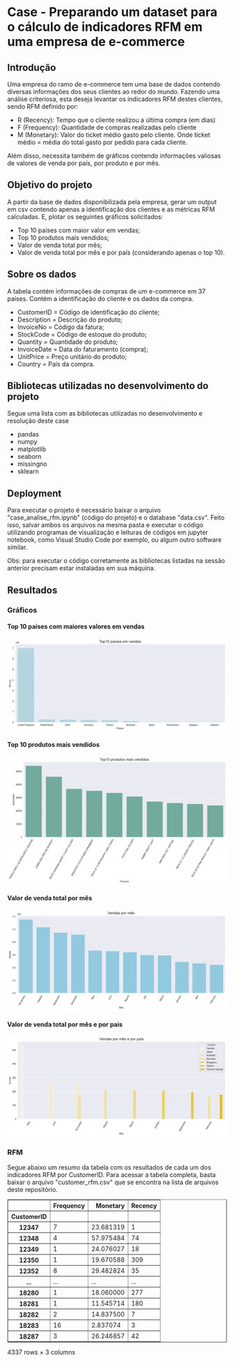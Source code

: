 # Case - Preparando um dataset para o cálculo de indicadores RFM em uma empresa de e-commerce

## Introdução

Uma empresa do ramo de e-commerce tem uma base de dados contendo diversas informações dos seus clientes ao redor do mundo. Fazendo uma análise criteriosa, esta deseja levantar os indicadores RFM destes clientes, sendo RFM definido por:

- R (Recency): Tempo que o cliente realizou a última compra (em dias)
- F (Frequency): Quantidade de compras realizadas pelo cliente
- M (Monetary): Valor do ticket médio gasto pelo cliente. Onde ticket médio = média do total gasto por pedido para cada cliente.

Além disso, necessita também de gráficos contendo informações valiosas de valores de venda por país, por produto e por mês.

## Objetivo do projeto

A partir da base de dados disponibilizada pela empresa, gerar um output em csv contendo apenas a identificação dos clientes e as métricas RFM calculadas. E, plotar os seguintes gráficos solicitados:

- Top 10 países com maior valor em vendas;
- Top 10 produtos mais vendidos;
- Valor de venda total por mês;
- Valor de venda total por mês e por país (considerando apenas o top 10).

## Sobre os dados

A tabela contém informações de compras de um e-commerce em 37 países. Contém a identificação do cliente e os dados da compra.

- CustomerID = Código de identificação do cliente;
- Description = Descrição do produto;
- InvoiceNo = Código da fatura;
- StockCode = Código de estoque do produto;
- Quantity = Quantidade do produto;
- InvoiceDate = Data do faturamento (compra);
- UnitPrice = Preço unitário do produto;
- Country = País da compra.

## Bibliotecas utilizadas no desenvolvimento do projeto

Segue uma lista com as bibliotecas utilizadas no desenvolvimento e resolução deste case

- pandas
- numpy
- matplotlib
- seaborn
- missingno
- sklearn

## Deployment

Para executar o projeto é necessário baixar o arquivo "case_analise_rfm.ipynb" (código do projeto) e o database "data.csv". Feito isso, salvar ambos os arquivos na mesma pasta e executar o código utilizando programas de visualização e leituras de códigos em jupyter notebook, como Visual Studio Code por exemplo, ou algum outro software similar.

Obs: para executar o código corretamente as bibliotecas listadas na sessão anterior precisam estar instaladas em sua máquina.

## Resultados

### Gráficos

#### Top 10 países com maiores valores em vendas

![top10_countrys_total_sales](graph_results/top10_countrys_total_sales.png)

#### Top 10 produtos mais vendidos

![top10_products](graph_results/top10_products.png)

#### Valor de venda total por mês

![sales_by_month](graph_results/sales_by_month.png)

#### Valor de venda total por mês e por país

![sales_by_month_and_country](graph_results/sales_by_month_and_country.png)

### RFM

Segue abaixo um resumo da tabela com os resultados de cada um dos indicadores RFM por CustomerID. Para acessar a tabela completa, basta baixar o arquivo "customer_rfm.csv" que se encontra na lista de arquivos deste repositório.
<br>
<div>
<table border="1" class="dataframe">
  <thead>
    <tr style="text-align: right;">
      <th></th>
      <th>Frequency</th>
      <th>Monetary</th>
      <th>Recency</th>
    </tr>
    <tr>
      <th>CustomerID</th>
      <th></th>
      <th></th>
      <th></th>
    </tr>
  </thead>
  <tbody>
    <tr>
      <th>12347</th>
      <td>7</td>
      <td>23.681319</td>
      <td>1</td>
    </tr>
    <tr>
      <th>12348</th>
      <td>4</td>
      <td>57.975484</td>
      <td>74</td>
    </tr>
    <tr>
      <th>12349</th>
      <td>1</td>
      <td>24.076027</td>
      <td>18</td>
    </tr>
    <tr>
      <th>12350</th>
      <td>1</td>
      <td>19.670588</td>
      <td>309</td>
    </tr>
    <tr>
      <th>12352</th>
      <td>8</td>
      <td>29.482824</td>
      <td>35</td>
    </tr>
    <tr>
      <th>...</th>
      <td>...</td>
      <td>...</td>
      <td>...</td>
    </tr>
    <tr>
      <th>18280</th>
      <td>1</td>
      <td>18.060000</td>
      <td>277</td>
    </tr>
    <tr>
      <th>18281</th>
      <td>1</td>
      <td>11.545714</td>
      <td>180</td>
    </tr>
    <tr>
      <th>18282</th>
      <td>2</td>
      <td>14.837500</td>
      <td>7</td>
    </tr>
    <tr>
      <th>18283</th>
      <td>16</td>
      <td>2.837074</td>
      <td>3</td>
    </tr>
    <tr>
      <th>18287</th>
      <td>3</td>
      <td>26.246857</td>
      <td>42</td>
    </tr>
  </tbody>
</table>
<p>4337 rows × 3 columns</p>
</div>
